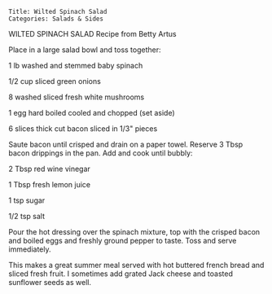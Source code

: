 ~~~ recipe-info
Title: Wilted Spinach Salad
Categories: Salads & Sides
~~~

WILTED SPINACH SALAD   Recipe from Betty Artus

Place in a large salad bowl and toss together:

1 lb washed and stemmed baby spinach

1/2 cup sliced green onions

8 washed sliced fresh white mushrooms

1 egg hard boiled cooled and chopped (set aside)

6 slices thick cut bacon sliced in 1/3" pieces

Saute bacon until crisped and drain on a paper towel.  Reserve 3 Tbsp bacon drippings in the pan.
Add and cook until bubbly:

2 Tbsp red wine vinegar

1 Tbsp fresh lemon juice

1 tsp sugar

1/2 tsp salt

Pour the hot dressing over the spinach mixture, top with the crisped bacon and boiled eggs and
freshly ground pepper to taste.  Toss and serve immediately.

This makes a great summer meal served with hot buttered french bread and sliced fresh fruit.  I
sometimes add grated Jack cheese and toasted sunflower seeds as well.
